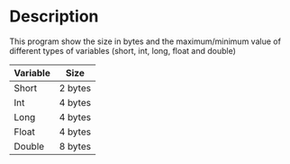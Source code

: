 # Description
This program show the size in bytes and the maximum/minimum value of different types of variables  (short, int, long, float and double)

| Variable  | Size |
| ------------- | ------------- |
| Short  | 2 bytes |
| Int  | 4 bytes  |
| Long  | 4 bytes  |
| Float  | 4 bytes  |
| Double | 8 bytes  |

